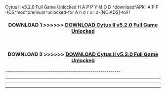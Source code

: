  Cytus II v5.2.0 Full Game Unlocked  H A P P Y M O D ^download^APK- A P P -IOS^mod^premium^unlocked-for A n d r o i d-[NO.ADS]-toil1



<div align="center">

<h3>DOWNLOAD 1 >>>>>> <a href="https://en-mod.web.app/?en= Cytus II v5.2.0 Full Game Unlocked ">DOWNLOAD Cytus II v5.2.0 Full Game Unlocked  </a></h3><br>

<h3>DOWNLOAD 2 >>>>>> <a href="https://en-mod.web.app/?en= Cytus II v5.2.0 Full Game Unlocked ">DOWNLOAD Cytus II v5.2.0 Full Game Unlocked  </a></h3>

</div>
----------------------------------------------------------

----------------------------------------------------------

----------------------------------------------------------

----------------------------------------------------------



